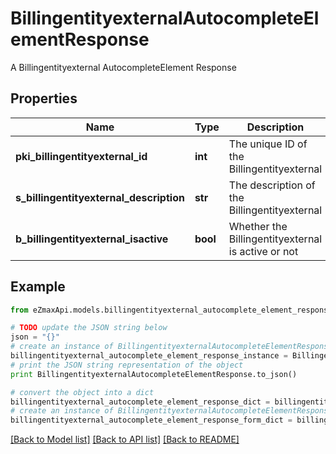 # BillingentityexternalAutocompleteElementResponse

A Billingentityexternal AutocompleteElement Response

## Properties
Name | Type | Description | Notes
------------ | ------------- | ------------- | -------------
**pki_billingentityexternal_id** | **int** | The unique ID of the Billingentityexternal | 
**s_billingentityexternal_description** | **str** | The description of the Billingentityexternal | 
**b_billingentityexternal_isactive** | **bool** | Whether the Billingentityexternal is active or not | 

## Example

```python
from eZmaxApi.models.billingentityexternal_autocomplete_element_response import BillingentityexternalAutocompleteElementResponse

# TODO update the JSON string below
json = "{}"
# create an instance of BillingentityexternalAutocompleteElementResponse from a JSON string
billingentityexternal_autocomplete_element_response_instance = BillingentityexternalAutocompleteElementResponse.from_json(json)
# print the JSON string representation of the object
print BillingentityexternalAutocompleteElementResponse.to_json()

# convert the object into a dict
billingentityexternal_autocomplete_element_response_dict = billingentityexternal_autocomplete_element_response_instance.to_dict()
# create an instance of BillingentityexternalAutocompleteElementResponse from a dict
billingentityexternal_autocomplete_element_response_form_dict = billingentityexternal_autocomplete_element_response.from_dict(billingentityexternal_autocomplete_element_response_dict)
```
[[Back to Model list]](../README.md#documentation-for-models) [[Back to API list]](../README.md#documentation-for-api-endpoints) [[Back to README]](../README.md)


